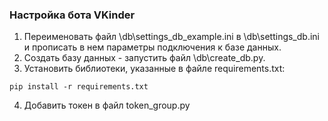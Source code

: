 ### Настройка бота VKinder

1. Переименовать файл \db\settings_db_example.ini в \db\settings_db.ini и прописать в нем параметры подключения к базе данных.
1. Создать базу данных - запустить файл \db\create_db.py.
1. Установить библиотеки, указанные в файле requirements.txt:
```
pip install -r requirements.txt
```
4. Добавить токен в файл token_group.py
